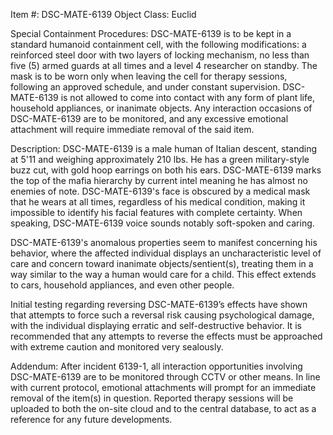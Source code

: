 Item #: DSC-MATE-6139
Object Class: Euclid

Special Containment Procedures:
DSC-MATE-6139 is to be kept in a standard humanoid containment cell, with the following modifications: a reinforced steel door with two layers of locking mechanism, no less than five (5) armed guards at all times and a level 4 researcher on standby. The mask is to be worn only when leaving the cell for therapy sessions, following an approved schedule, and under constant supervision. DSC-MATE-6139 is not allowed to come into contact with any form of plant life, household appliances, or inanimate objects. Any interaction occasions of DSC-MATE-6139 are to be monitored, and any excessive emotional attachment will require immediate removal of the said item.

Description:
DSC-MATE-6139 is a male human of Italian descent, standing at 5'11 and weighing approximately 210 lbs. He has a green military-style buzz cut, with gold hoop earrings on both his ears. DSC-MATE-6139 marks the top of the mafia hierarchy by current intel meaning he has almost no enemies of note. DSC-MATE-6139's face is obscured by a medical mask that he wears at all times, regardless of his medical condition, making it impossible to identify his facial features with complete certainty. When speaking, DSC-MATE-6139 voice sounds notably soft-spoken and caring.

DSC-MATE-6139's anomalous properties seem to manifest concerning his behavior, where the affected individual displays an uncharacteristic level of care and concern toward inanimate objects/sentient(s), treating them in a way similar to the way a human would care for a child. This effect extends to cars, household appliances, and even other people.

Initial testing regarding reversing DSC-MATE-6139’s effects have shown that attempts to force such a reversal risk causing psychological damage, with the individual displaying erratic and self-destructive behavior. It is recommended that any attempts to reverse the effects must be approached with extreme caution and monitored very sealously.

Addendum:
After incident 6139-1, all interaction opportunities involving DSC-MATE-6139 are to be monitored through CCTV or other means. In line with current protocol, emotional attachments will prompt for an immediate removal of the item(s) in question. Reported therapy sessions will be uploaded to both the on-site cloud and to the central database, to act as a reference for any future developments.